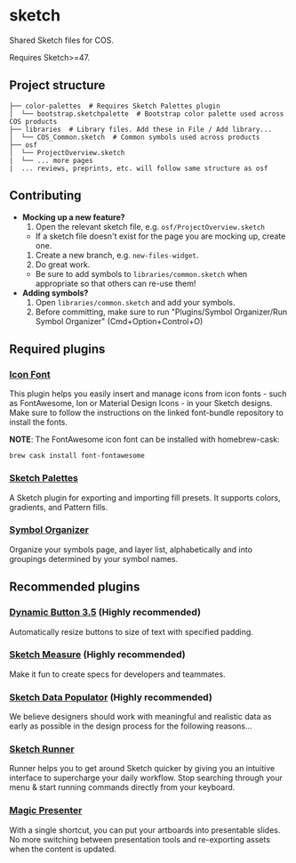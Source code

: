 # sketch

Shared Sketch files for COS.

Requires Sketch>=47.

## Project structure

```
├── color-palettes  # Requires Sketch Palettes plugin
│  └── bootstrap.sketchpalette  # Bootstrap color palette used across COS products
├── libraries  # Library files. Add these in File / Add library...
│  └── COS_Common.sketch  # Common symbols used across products
├── osf  
│  └── ProjectOverview.sketch
|  └── ... more pages
|  ... reviews, preprints, etc. will follow same structure as osf
```

## Contributing

- **Mocking up a new feature?**
  1. Open the relevant sketch file, e.g. `osf/ProjectOverview.sketch`
    - If a sketch file doesn't exist for the page you are mocking up,
    create one.
  1. Create a new branch, e.g. `new-files-widget`.
  1. Do great work.
    - Be sure to add symbols to `libraries/common.sketch` when appropriate
    so that others can re-use them!
- **Adding symbols?**
  1. Open `libraries/common.sketch` and add your symbols.
  1. Before committing, make sure to run "Plugins/Symbol Organizer/Run
     Symbol Organizer" (Cmd+Option+Control+O)


## Required plugins

### [Icon Font](https://github.com/keremciu/sketch-iconfont)
This plugin helps you easily insert and manage icons from icon fonts - such as FontAwesome, Ion or Material Design Icons - in your Sketch designs. Make sure to follow the instructions on the linked font-bundle repository to install the fonts.

**NOTE**: The FontAwesome icon font can be installed with homebrew-cask:

```
brew cask install font-fontawesome
```

### [Sketch Palettes](https://github.com/andrewfiorillo/sketch-palettes)
A Sketch plugin for exporting and importing fill presets. It supports colors, gradients, and Pattern fills.

### [Symbol Organizer](https://github.com/sonburn/symbol-organizer)
Organize your symbols page, and layer list, alphabetically and into groupings determined by your symbol names.

## Recommended plugins

### [Dynamic Button 3.5](https://github.com/fuggfuggfugg/sketch-dynamic-button-3.5) (**Highly recommended**)
Automatically resize buttons to size of text with specified padding.

### [Sketch Measure](https://github.com/utom/sketch-measure) (**Highly recommended**)
Make it fun to create specs for developers and teammates.

### [Sketch Data Populator](https://github.com/preciousforever/sketch-data-populator) (**Highly recommended**)
We believe designers should work with meaningful and realistic data as early as possible in the design process for the following reasons...

### [Sketch Runner](http://sketchrunner.com/)
Runner helps you to get around Sketch quicker by giving you an intuitive interface to supercharge your daily workflow. Stop searching through your menu & start running commands directly from your keyboard.

### [Magic Presenter](http://magicsketch.io/presenter/)
With a single shortcut, you can put your artboards into presentable slides. No more switching between presentation tools and re-exporting assets when the content is updated.
